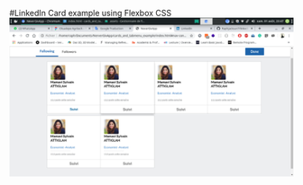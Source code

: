 #LinkedIn Card example using Flexbox CSS
![Screenshoot](/assets/img/screenshot.png?raw=true "Flexbox CSS")
